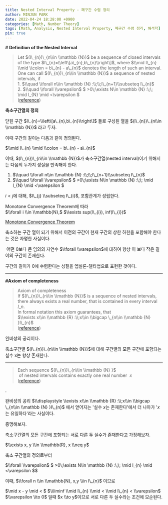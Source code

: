 ```yaml
---
title: Nested Interval Property - 폐구간 수렴 정리
author: MINJUN PARK
date: 2022-04-24 18:28:00 +0900
categories: [Math, Number Theory]
tags: [Math, Analysis, Nested Interval Property, 폐구간 수렴 정리, 해석학]
pin: true
---
```


**\# Definition of the **Nested Interval****

> Let $(I\_{n})\_{n\\in \\mathbb {N}}$ be a sequence of closed intervals of the type $I\_{n}=\\left\[a\_{n},b\_{n}\\right\]$, where $\\mid I\_{n} \\mid \\colon = b\_{n} - a\_{n}$ denotes the length of such an interval. One can call $(I\_{n})\_{n\\in \\mathbb {N}}$ a sequence of nested intervals, if  
> 1\. $\\quad \\forall n\\in \\mathbb {N} :\\;\\;I\_{n+1}\\subseteq I\_{n}$  
> 2\. $\\quad \\forall \\varepsilon$ $ >0\\;\\exists N\\in \\mathbb {N} :\\;\\; \\mid I\_{N} \\mid <\\varepsilon $  
> ([reference](https://en.wikipedia.org/wiki/Nested_intervals))

**축소구간열의 정의**

닫힌 구간 $I\_{n}=\\left\[a\_{n},b\_{n}\\right\]$ 들로 구성된 열을 $(I\_{n})\_{n\\in \\mathbb {N}}$ 라고 두자.

이때 구간의 길이는 다음과 같이 정의된다. 

$\\mid I\_{n} \\mid \\colon = b\_{n} - a\_{n}$ 

이때, $(I\_{n})\_{n\\in \\mathbb {N}}$가 축소구간열(nested interval)이기 위해서는 다음의 두가지 성질을 만족해야 한다.

1.  $\\quad \\forall n\\in \\mathbb {N} :\\;\\;I\_{n+1}\\subseteq I\_{n}$
2.  $\\quad \\forall \\varepsilon$ $ >0\\;\\exists N\\in \\mathbb {N} :\\;\\; \\mid I\_{N} \\mid <\\varepsilon $

$i < j$에 대해, $I\_{j} \\subseteq I\_{i}$, 포함관계가 성립한다.

Monotone Convergence Theorem에 따라 $\\forall i \\in \\mathbb{N},$ $\\exists sup(I\_{i}), inf(I\_{i})$

[Monotone Convergence Theorem](https://ilikechicken.tistory.com/46?category=1092797)

축소하는 구간 열이 되기 위해서 이전의 구간이 현재 구간의 상한 하한을 포함해야 한다는 것은 자명한 사실이다.

 어떤 0보다 큰 임의의 자연수 $\\forall \\varepsilon$에 대하여 항상 이 보다 작은 길이의 구간이 존재한다.

구간의 길이가 0에 수렴한다는 성질을 엡실론-델타법으로 표현한 것이다.

---

**#Axiom of completeness**

> Axiom of completeness  
> If $(I\_{n})\_{n\\in \\mathbb {N}}$ is a sequence of nested intervals,  
> there always exists a real number, that is contained in every interval $I\_{n}$.  
> In formal notation this axiom guarantees, that  
> $\\exists x\\in \\mathbb {R} :\\;x\\in \\bigcap \_{n\\in \\mathbb {N} }I\_{n}$  
> ([reference](https://en.wikipedia.org/wiki/Nested_intervals))​

완비성의 공리이다.  

축소구간열 $(I\_{n})\_{n\\in \\mathbb {N}}$에 대해 구간열의 모든 구간에 포함되는 실수 x는 항상 존재한다.

---

> Each sequence $(I\_{n})\_{n\\in \\mathbb {N} }$  
>  of nested intervals contains exactly one real number  $x$  
> ([reference](https://en.wikipedia.org/wiki/Nested_intervals))

.

완비성의 공리 $\\displaystyle \\exists x\\in \\mathbb {R} :\\;x\\in \\bigcap \_{n\\in \\mathbb {N} }I\_{n}$ 에서 얻어지는 '실수 $x$는 존재한다'에서 더 나아가 '$x$는 유일하다'라는 사실이다.

증명해보자.

축소구간열의 모든 구간에 포함되는 서로 다른 두 실수가 존재한다고 가정해보자.

$\\exists x, y \\in \\mathbb{R}, x \\neq y$ 

축소 구간열의 정의로부터

$\\forall \\varepsilon$ $ >0\\;\\exists N\\in \\mathbb {N} :\\;\\; \\mid I\_{n} \\mid <\\varepsilon $$

이때, $\\forall n \\in \\mathbb{N}, x,y \\in I\_{n}$ 이므로

$\\mid x - y \\mid < $ $\\liminf \\mid I\_{n} \\mid < \\mid I\_{n} < \\varepsilon$  
$\\varepsilon \\to 0$ 일때 $x \\to y$이므로 서로 다른 두 실수라는 조건에 모순된다.